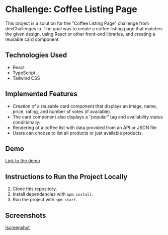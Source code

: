 # Challenge: Coffee Listing Page

This project is a solution for the "Coffee Listing Page" challenge from devChallenges.io. The goal was to create a coffee listing page that matches the given design, using React or other front-end libraries, and creating a reusable card component.

## Technologies Used

- React
- TypeScript
- Tailwind CSS

## Implemented Features

- Creation of a reusable card component that displays an image, name, price, rating, and number of votes (if available).
- The card component also displays a "popular" tag and availability status conditionally.
- Rendering of a coffee list with data provided from an API or JSON file.
- Users can choose to list all products or just available products.

## Demo

[Link to the demo]()

## Instructions to Run the Project Locally

1. Clone this repository.
2. Install dependencies with `npm install`.
3. Run the project with `npm start`.

## Screenshots

[!screenshot]('/public/images/screenshot/coffee-store.png')
